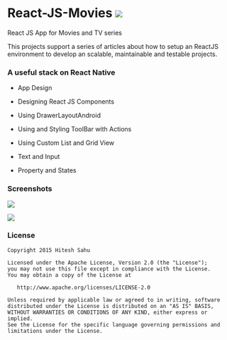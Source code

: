 # React-JS-Movies  ![](https://github.com/hiteshsahu/React-JS-Movies/blob/master/app_icon_big.png)
React JS App for Movies and TV series

This projects support a series of articles about how to setup an ReactJS environment to develop an scalable, maintainable and testable projects.

### A useful stack on React Native 

- App Design

- Designing React JS Components

- Using DrawerLayoutAndroid

- Using and Styling ToolBar with Actions

- Using Custom List and Grid View

- Text and Input

- Property and States 

### Screenshots

![](http://androcode.es/wp-content/uploads/2015/03/family2.png)

![](http://androcode.es/wp-content/uploads/2015/03/detailFamily-e1426180053215.png)

### License

```
Copyright 2015 Hitesh Sahu

Licensed under the Apache License, Version 2.0 (the "License");
you may not use this file except in compliance with the License.
You may obtain a copy of the License at

   http://www.apache.org/licenses/LICENSE-2.0

Unless required by applicable law or agreed to in writing, software
distributed under the License is distributed on an "AS IS" BASIS,
WITHOUT WARRANTIES OR CONDITIONS OF ANY KIND, either express or implied.
See the License for the specific language governing permissions and
limitations under the License.
```

